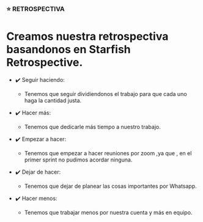 ### ⭐ RETROSPECTIVA

# Creamos nuestra retrospectiva basandonos en Starfish Retrospective.

- ✔️ Seguir haciendo:
  - Tenemos que seguir dividiendonos el trabajo para que cada uno haga la cantidad justa.

- ✔️ Hacer más:
  - Tenemos que dedicarle más tiempo a nuestro trabajo.

- ✔️ Empezar a hacer:
  - Tenemos que empezar a hacer reuniones por zoom ,ya que , en el primer sprint no pudimos acordar ninguna.

- ✔️ Dejar de hacer:
  - Tenemos que dejar de planear las cosas importantes por Whatsapp.

- ✔️ Hacer menos:
  - Tenemos que trabajar menos por nuestra cuenta y más en equipo.